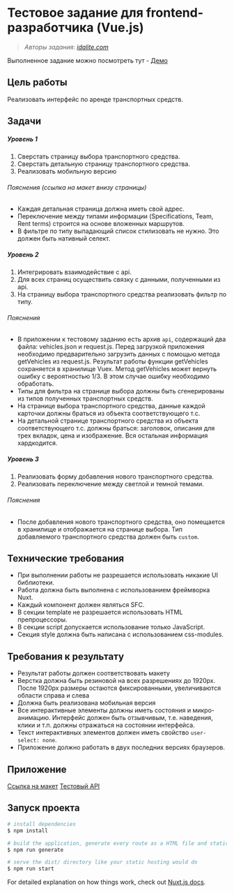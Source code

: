 # Тестовое задание для frontend-разработчика (Vue.js)
> *Авторы задания: [idalite.com](https://front-test.idalite.com/)*

Выполненное задание можно посмотреть тут - [Демо](https://de4ev.github.io/projects/pepelane)

## Цель работы
Реализовать интерфейс по аренде транспортных средств.
## Задачи
##### Уровень 1
1. Сверстать страницу выбора транспортного средства.
2. Сверстать детальную страницу транспортного средства.
3. Реализовать мобильную версию

###### Пояснения (ссылка на макет внизу страницы)
- Каждая детальная страница должна иметь свой адрес.
- Переключение между типами информации (Specifications, Team, Rent terms) строится на основе вложенных маршрутов.
- В фильтре по типу выпадающий список стилизовать не нужно. Это должен быть нативный селект.

##### Уровень 2
1. Интегрировать взаимодействие с api.
2. Для всех страниц осуществить связку с данными, полученными из api.
3. На страницу выбора транспортного средства реализовать фильтр по типу.

###### Пояснения
- В приложении к тестовому заданию есть архив `api`, содержащий два файла: vehicles.json и request.js. Перед загрузкой приложения необходимо предварительно загрузить данных с помощью метода getVehicles из request.js. Результат работы функции getVehicles сохраняется в хранилище Vuex. Метод getVehicles может вернуть ошибку с вероятностью 1/3. В этом случае ошибку необходимо обработать.
- Типы для фильтра на странице выбора должны быть сгенерированы из типов полученных транспортных средств.
- На странице выбора транспортного средства, данные каждой карточки должны браться из объекта соответствующего т.с.
- На детальной странице транспортного средства из объекта соответствующего т.с. должны браться: заголовок, описания для трех вкладок, цена и изображение. Вся остальная информация хардкодится.

##### Уровень 3
1. Реализовать форму добавления нового транспортного средства.
2. Реализовать переключение между светлой и темной темами.

###### Пояснения
- После добавления нового транспортного средства, оно помещается в хранилище и отображается на странице выбора. Тип добавляемого транспортного средства должен быть `custom`.

## Технические требования
- При выполнении работы не разрешается использовать никакие UI библиотеки.
- Работа должна быть выполнена с использованием фреймворка Nuxt.
- Каждый компонент должен являться SFC.
- В секции template не разрешается использовать HTML препроцессоры.
- В секции script допускается использование только JavaScript.
- Секция style должна быть написана с использованием css-modules.

## Требования к результату
- Результат работы должен соответствовать макету
- Верстка должна быть резиновой на всех разрешениях до 1920px. После 1920px размеры остаются фиксированными, увеличиваются области справа и слева
- Должна быть реализована мобильная версия
- Все интерактивные элементы должны иметь состояния и микро-анимацию. Интерфейс должен быть отзывчивым, т.е. наведения, клики и т.п. должны отражаться на состоянии интерфейса.
- Текст интерактивных элементов должен иметь свойство `user-select: none`.
- Приложение должно работать в двух последних версиях браузеров.

## Приложение

[Ссылка на макет](https://www.figma.com/file/nePGt9gt9kOhrPYZjhp4eO/IdalitTest?node-id=1%3A1409)
[Тестовый API](https://disk.yandex.ru/d/XsnZf5HzM6E90A)
 

## Запуск проекта

```bash
# install dependencies
$ npm install

# build the application, generate every route as a HTML file and statically export to dist/ directory (for static hosting)
$ npm run generate

# serve the dist/ directory like your static hosting would do
$ npm run start

```

For detailed explanation on how things work, check out [Nuxt.js docs](https://nuxtjs.org).

